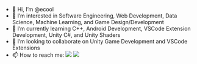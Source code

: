 - 👋 Hi, I’m @ecool
- 👀 I’m interested in Software Engineering, Web Development, Data Science, Machine Learning, and Game Design/Development
- 🌱 I’m currently learning C++, Android Development, VSCode Extension Development, Unity C#, and Unity Shaders
- 💞️ I’m looking to collaborate on Unity Game Development and VSCode Extensions
- 📫 How to reach me: <img src="https://img.shields.io/badge/discord-%40coolazura%239553-blue" /> <img src="https://img.shields.io/badge/VSCode%20Dev%20Community%20Slack-@ecool-blue" />

<!---
ecool/ecool is a ✨ special ✨ repository because its `README.md` (this file) appears on your GitHub profile.
You can click the Preview link to take a look at your changes.
--->
